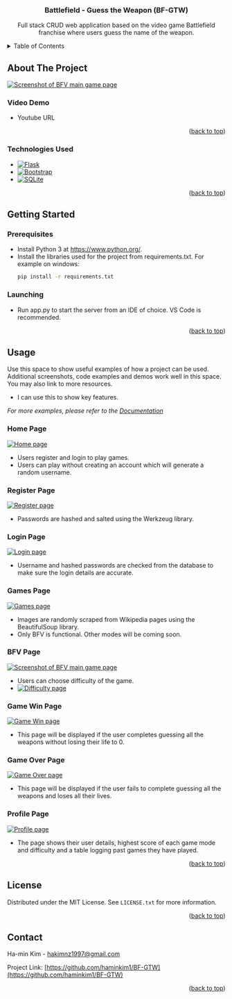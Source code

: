 <!-- PROJECT LOGO -->
<br />
<div align="center">


<h3 align="center">Battlefield - Guess the Weapon (BF-GTW)</h3>

  <p align="center">
    Full stack CRUD web application based on the video game Battlefield franchise where users guess the name of the weapon. 
    <br />
  </p>
</div>



<!-- TABLE OF CONTENTS -->
<details>
  <summary>Table of Contents</summary>
  <ol>
    <li>
      <a href="#about-the-project">About The Project</a>
      <ul>
        <li><a href="#built-with">Built With</a></li>
      </ul>
    </li>
    <li>
      <a href="#getting-started">Getting Started</a>
      <ul>
        <li><a href="#prerequisites">Prerequisites</a></li>
        <li><a href="#installation">Installation</a></li>
      </ul>
    </li>
    <li><a href="#usage">Usage</a></li>
    <li><a href="#roadmap">Roadmap</a></li>
    <li><a href="#contrigmailbuting">Contributing</a></li>
    <li><a href="#license">License</a></li>
    <li><a href="#contact">Contact</a></li>
    <li><a href="#acknowledgments">Acknowledgments</a></li>
  </ol>
</details>



<!-- ABOUT THE PROJECT -->
## About The Project

[![Screenshot of BFV main game page][main_game_page-screenshot]](https://github.com/haminkim1/BF-GTW/blob/main/BF-GTW/images/main_game_page.png)
### Video Demo
- Youtube URL
<p align="right">(<a href="#readme-top">back to top</a>)</p>



### Technologies Used

* [![Flask][Flask.py]][Flask-url]
* [![Bootstrap][Bootstrap.com]][Bootstrap-url]
* [![SQLite][SQLite.org]][SQLite-url]

<p align="right">(<a href="#readme-top">back to top</a>)</p>



<!-- GETTING STARTED -->
## Getting Started

### Prerequisites

* Install Python 3 at https://www.python.org/.
* Install the libraries used for the project from requirements.txt. For example on windows:
  ```sh
  pip install -r requirements.txt
  ```


### Launching

* Run app.py to start the server from an IDE of choice. VS Code is recommended. 

<p align="right">(<a href="#readme-top">back to top</a>)</p>



<!-- USAGE EXAMPLES -->
## Usage

Use this space to show useful examples of how a project can be used. Additional screenshots, code examples and demos work well in this space. You may also link to more resources.
- I can use this to show key features. 

_For more examples, please refer to the [Documentation](https://example.com)_

### Home Page
[![Home page][home-page-screenshot]](https://github.com/haminkim1/BF-GTW/blob/main/BF-GTW/images/home.png)
- Users register and login to play games.
- Users can play without creating an account which will generate a random username. 

### Register Page
[![Register page][register-screenshot]](https://github.com/haminkim1/BF-GTW/blob/main/BF-GTW/images/register.PNG)
- Passwords are hashed and salted using the Werkzeug library. 

### Login Page
[![Login page][login-screenshot]](https://github.com/haminkim1/BF-GTW/blob/main/BF-GTW/images/login.PNG)
- Username and hashed passwords are checked from the database to make sure the login details are accurate.

### Games Page
[![Games page][games_page-screenshot]](https://github.com/haminkim1/BF-GTW/blob/main/BF-GTW/images/games_page.png)
- Images are randomly scraped from Wikipedia pages using the BeautifulSoup library. 
- Only BFV is functional. Other modes will be coming soon. 

### BFV Page
[![Screenshot of BFV main game page][main_game_page-screenshot]](https://github.com/haminkim1/BF-GTW/blob/main/BF-GTW/images/main_game_page.png)
- Users can choose difficulty of the game. 
- [![Difficulty page][difficulty-screenshot]](https://github.com/haminkim1/BF-GTW/blob/main/BF-GTW/images/difficulty.PNG)

### Game Win Page
[![Game Win page][game_win-screenshot]](https://github.com/haminkim1/BF-GTW/blob/main/BF-GTW/images/game_win.png)
- This page will be displayed if the user completes guessing all the weapons without losing their life to 0. 

### Game Over Page
[![Game Over page][game_over-screenshot]](https://github.com/haminkim1/BF-GTW/blob/main/BF-GTW/images/game_over.png)
- This page will be displayed if the user fails to complete guessing all the weapons and loses all their lives.

### Profile Page
[![Profile page][profile-screenshot]](https://github.com/haminkim1/BF-GTW/blob/main/BF-GTW/images/profile.png)
- The page shows their user details, highest score of each game mode and difficulty and a table logging past games they have played. 

<p align="right">(<a href="#readme-top">back to top</a>)</p>








<!-- LICENSE -->
## License

Distributed under the MIT License. See `LICENSE.txt` for more information.

<p align="right">(<a href="#readme-top">back to top</a>)</p>



<!-- CONTACT -->
## Contact

Ha-min Kim  - hakimnz1997@gmail.com

Project Link: [https://github.com/haminkim1/BF-GTW](https://github.com/haminkim1/BF-GTW)

<p align="right">(<a href="#readme-top">back to top</a>)</p>





<!-- MARKDOWN LINKS & IMAGES -->
<!-- https://www.markdownguide.org/basic-syntax/#reference-style-links -->
[contributors-shield]: https://img.shields.io/github/contributors/haminkim1/BF-GTW.svg?style=for-the-badge
[contributors-url]: https://github.com/haminkim1/BF-GTW/graphs/contributors
[forks-shield]: https://img.shields.io/github/forks/haminkim1/BF-GTW.svg?style=for-the-badge
[forks-url]: https://github.com/haminkim1/BF-GTW/network/members
[stars-shield]: https://img.shields.io/github/stars/haminkim1/BF-GTW.svg?style=for-the-badge
[stars-url]: https://github.com/haminkim1/BF-GTW/stargazers
[issues-shield]: https://img.shields.io/github/issues/haminkim1/BF-GTW.svg?style=for-the-badge
[issues-url]: https://github.com/haminkim1/BF-GTW/issues
[license-shield]: https://img.shields.io/github/license/haminkim1/BF-GTW.svg?style=for-the-badge
[license-url]: https://github.com/haminkim1/BF-GTW/blob/master/LICENSE.txt
[linkedin-shield]: https://img.shields.io/badge/-LinkedIn-black.svg?style=for-the-badge&logo=linkedin&colorB=555
[linkedin-url]: https://linkedin.com/in/ha-min-kim-ab0037126

[difficulty-screenshot]: BF-GTW/images/difficulty.PNG
[game_over-screenshot]: BF-GTW/images/game_over.png
[games_page-screenshot]: BF-GTW/images/games_page.png
[game_win-screenshot]: BF-GTW/images/game_win.png
[home-page-screenshot]: BF-GTW/images/home.png
[login-screenshot]: BF-GTW/images/login.PNG
[main_game_page-screenshot]: BF-GTW/images/main_game_page.png
[profile-screenshot]: BF-GTW/images/profile.png
[register-screenshot]: BF-GTW/images/register.PNG

[Flask.py]: https://img.shields.io/badge/Flask-000000.svg?style=for-the-badge&logo=flask
[Flask-url]: https://flask.palletsprojects.com/
[Bootstrap.com]: https://img.shields.io/badge/Bootstrap-7952B3?style=for-the-badge&logo=bootstrap&logoColor=white
[Bootstrap-url]: https://getbootstrap.com
[SQLite.org]: https://img.shields.io/badge/SQLite-003B57.svg?style=for-the-badge&logo=sqlite
[SQLite-url]: https://www.sqlite.org/index.html
